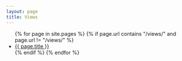 ```yaml
---
layout: page
title: Views
---
```


<ul>
{% for page in site.pages %}
  {% if page.url contains "/views/" and page.url != "/views/" %}
    <li>
      <a class="page-link" href="{{ page.url | prepend: site.baseurl }}">{{ page.title }}</a>
    </li>
  {% endif %}
{% endfor %}
</ul>
